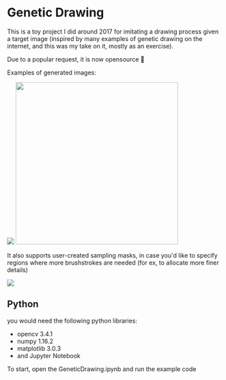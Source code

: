 # Genetic Drawing
This is a toy project I did around 2017 for imitating a drawing process given a target image (inspired by many examples of genetic drawing on the internet, and this was my take on it, mostly as an exercise). 

Due to a popular request, it is now opensource 🙂

Examples of generated images:

![](imgs/img1.gif) <img src="imgs/img2.gif" width="380">

It also supports user-created sampling masks, in case you'd like to specify regions where more brushstrokes are needed (for ex, to allocate more finer details)


<img src="imgs/img3.gif">


## Python
you would need the following python libraries:

* opencv 3.4.1
* numpy 1.16.2
* matplotlib 3.0.3
* and Jupyter Notebook

To start, open the GeneticDrawing.ipynb and run the example code
